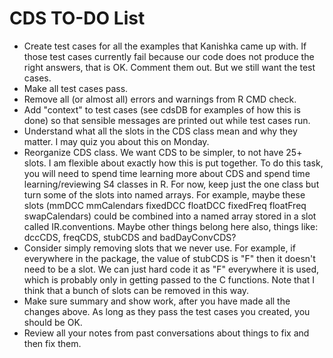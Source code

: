 CDS TO-DO List
========================================================
* Create test cases for all the examples that Kanishka came up with. If those test cases currently fail because our code does not produce the right answers, that is OK. Comment them out. But we still want the test cases.
* Make all test cases pass.
* Remove all (or almost all) errors and warnings from R CMD check.
* Add "context" to test cases (see cdsDB for examples of how this is done) so that sensible messages are printed out while test cases run.
* Understand what all the slots in the CDS class mean and why they matter. I may quiz you about this on Monday.
* Reorganize CDS class. We want CDS to be simpler, to not have 25+ slots. I am flexible about exactly how this is put together. To do this task, you will need to spend time learning more about CDS and spend time learning/reviewing S4 classes in R. For now, keep just the one class but turn some of the slots into named arrays. For example, maybe these slots (mmDCC mmCalendars fixedDCC floatDCC fixedFreq floatFreq swapCalendars) could be combined into a named array stored in a slot called IR.conventions. Maybe other things belong here also, things like: dccCDS, freqCDS, stubCDS and badDayConvCDS?
* Consider simply removing slots that we never use. For example, if everywhere in the package, the value of stubCDS is "F" then it doesn't need to be a slot. We can just hard code it as "F" everywhere it is used, which is probably only in getting passed to the C functions. Note that I think that a bunch of slots can be removed in this way.
* Make sure summary and show work, after you have made all the changes above. As long as they pass the test cases you created, you should be OK.
* Review all your notes from past conversations about things to fix and then fix them.
